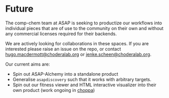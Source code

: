 Future
=======

The comp-chem team at ASAP is seeking to productize our workflows into individual pieces that are of use to the community on their own and without any commercial licenses required for their backends.

We are actively looking for collaborations in these spaces. If you are interested please raise an issue on the repo, or contact hugo.macdermott@choderalab.org or jenke.scheen@choderalab.org.

Our current aims are:

* Spin out ASAP-Alchemy into a standalone product
* Generalise `asapdiscovery` such that it works with arbitrary targets.
* Spin out our fitness viewer and HTML interactive visualizer into their own product (work ongoing in [choppa](https://github.com/asapdiscovery/choppa))

